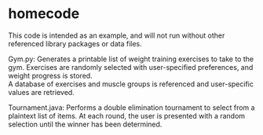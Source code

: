 # homecode
This code is intended as an example, and will not run without other referenced library packages or data files.

Gym.py: Generates a printable list of weight training exercises to take to the gym. 
Exercises are randomly selected with user-specified preferences, and weight progress is stored.  
A database of exercises and muscle groups is referenced and user-specific values are retrieved. 

Tournament.java: Performs a double elimination tournament to select from a plaintext list of items.
At each round, the user is presented with a random selection until the winner has been determined.
